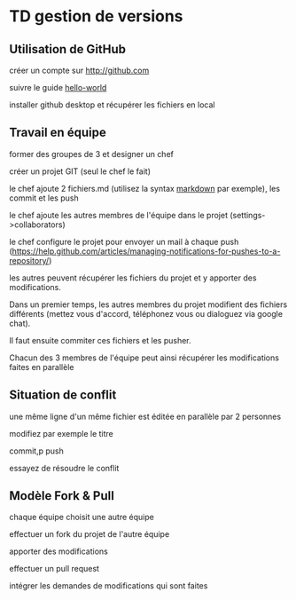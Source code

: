 # TD gestion de versions

## Utilisation de GitHub
créer un compte sur http://github.com

suivre le guide [hello-world](https://guides.github.com/activities/hello-world/)

installer github desktop et récupérer les fichiers en local

## Travail en équipe
former des groupes de 3 et designer un chef

créer un projet GIT (seul le chef le fait)

le chef ajoute 2 fichiers.md (utilisez la syntax [markdown](https://guides.github.com/features/mastering-markdown/) par exemple), les commit et les push

le chef ajoute les autres membres de l'équipe dans le projet (settings->collaborators)

le chef configure le projet pour envoyer un mail à chaque push (https://help.github.com/articles/managing-notifications-for-pushes-to-a-repository/)

les autres peuvent récupérer les fichiers du projet et y apporter des modifications.

Dans un premier temps, les autres membres du projet modifient des fichiers différents (mettez vous d'accord, téléphonez vous ou dialoguez via google chat).

Il faut ensuite commiter ces fichiers et les pusher.

Chacun des 3 membres de l'équipe peut ainsi récupérer les modifications faites en parallèle

## Situation de conflit
une même ligne d'un même fichier est éditée en parallèle par 2 personnes

modifiez par exemple le titre

commit,p push

essayez de résoudre le conflit

## Modèle Fork & Pull
chaque équipe choisit une autre équipe

effectuer un fork du projet de l'autre équipe

apporter des modifications

effectuer un pull request

intégrer les demandes de modifications qui sont faites
